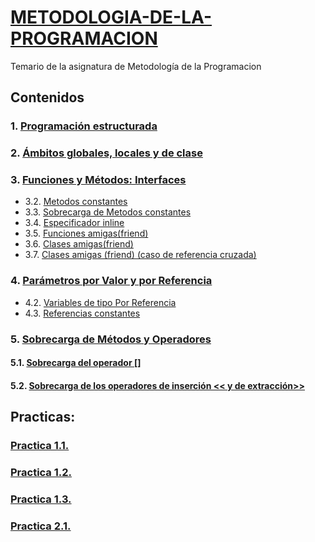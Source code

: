 # [METODOLOGIA-DE-LA-PROGRAMACION](https://github.com/rubencq26/METODOLOGIA-DE-LA-PROGRAMACION/blob/main/Tema1.md)
Temario de la asignatura de Metodología de la Programacion
## Contenidos
### 1. [Programación estructurada](https://github.com/rubencq26/METODOLOGIA-DE-LA-PROGRAMACION/blob/main/Tema1.md#1-programaci%C3%B3n-estructurada)
### 2. [Ámbitos globales, locales y de clase](https://github.com/rubencq26/METODOLOGIA-DE-LA-PROGRAMACION/blob/main/Tema1.md#2-%C3%A1mbitos-globales-locales-y-de-clase)
### 3. [Funciones y Métodos: Interfaces](https://github.com/rubencq26/METODOLOGIA-DE-LA-PROGRAMACION/blob/main/Tema1.md#3-funciones-y-m%C3%A9todos-interfaces)
 - 3.2. [Metodos constantes](https://github.com/rubencq26/METODOLOGIA-DE-LA-PROGRAMACION/blob/main/Tema1.md#321-m%C3%A9todos-constantes-funciones-miembros-constantes)
 - 3.3. [Sobrecarga de Metodos constantes](https://github.com/rubencq26/METODOLOGIA-DE-LA-PROGRAMACION/blob/main/Tema1.md#m%C3%A9todos-constantes-sobrecarga)
 - 3.4. [Especificador inline](https://github.com/rubencq26/METODOLOGIA-DE-LA-PROGRAMACION/blob/main/Tema1.md#especificador-inline-para-funciones-y-m%C3%A9todos)
 - 3.5. [Funciones amigas(friend)](https://github.com/rubencq26/METODOLOGIA-DE-LA-PROGRAMACION/blob/main/Tema1.md#funciones-amigasfriend)
 - 3.6. [Clases amigas(friend)](https://github.com/rubencq26/METODOLOGIA-DE-LA-PROGRAMACION/blob/main/Tema1.md#clases-amigas-friend)
 - 3.7. [Clases amigas (friend) (caso de referencia cruzada)](https://github.com/rubencq26/METODOLOGIA-DE-LA-PROGRAMACION/blob/main/Tema1.md#clases-amigas-friend-caso-de-referencia-cruzada)
 ### 4. [Parámetros por Valor y por Referencia](https://github.com/rubencq26/METODOLOGIA-DE-LA-PROGRAMACION/blob/main/Tema1.md#4-par%C3%A1metros-por-valor-y-por-referencia)
 - 4.2. [Variables de tipo Por Referencia]( https://github.com/rubencq26/METODOLOGIA-DE-LA-PROGRAMACION/blob/main/Tema1.md#42-variables-de-tipo-por-referencia)
 - 4.3. [Referencias constantes](https://github.com/rubencq26/METODOLOGIA-DE-LA-PROGRAMACION/blob/main/Tema1.md#43-referencias-constantes)

### 5. [Sobrecarga de Métodos y Operadores](https://github.com/rubencq26/METODOLOGIA-DE-LA-PROGRAMACION/blob/main/Tema1.md#5-sobrecarga-de-m%C3%A9todos-y-operadores)
#### 5.1. [Sobrecarga del operador []](https://github.com/rubencq26/METODOLOGIA-DE-LA-PROGRAMACION/blob/main/Tema1.md#sobrecarga-del-operador-)
#### 5.2. [Sobrecarga de los operadores de inserción << y de extracción>>](https://github.com/rubencq26/METODOLOGIA-DE-LA-PROGRAMACION/blob/main/Tema1.md#sobrecarga-de-los-operadores-de-inserci%C3%B3n--y-de-extracci%C3%B3n)


## Practicas:
### [Practica 1.1.](https://github.com/rubencq26/Practica-1.1-MP)
### [Practica 1.2.](https://github.com/rubencq26/Practica-1.2.MP)
### [Practica 1.3.](https://github.com/rubencq26/Practica-1.3MP)


### [Practica 2.1.](https://github.com/rubencq26/Practica2.1-MP)


